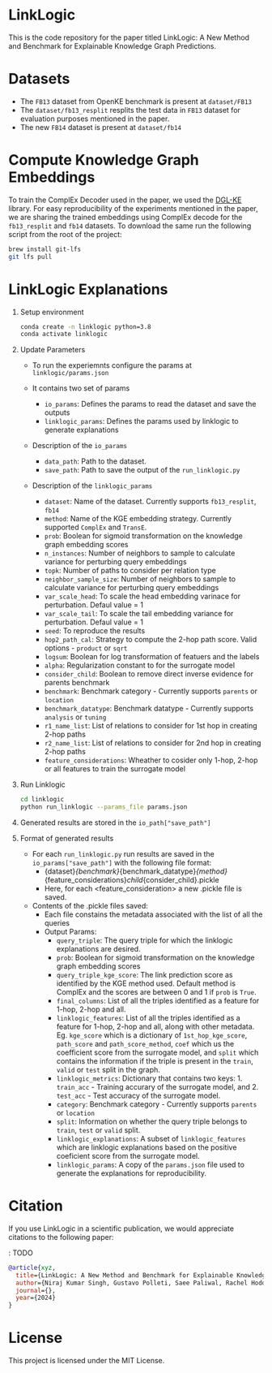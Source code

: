 # LinkLogic

This is the code repository for the paper titled LinkLogic: A New Method and Benchmark for Explainable
Knowledge Graph Predictions.

# Datasets
- The `FB13` dataset from OpenKE benchmark is present at `dataset/FB13`
- The `dataset/fb13_resplit` resplits the test data in `FB13` dataset for evaluation purposes mentioned in the paper.
- The new `FB14` dataset is present at `dataset/fb14`


#  Compute Knowledge Graph Embeddings

To train the ComplEx Decoder used in the paper, we used the [DGL-KE](https://github.com/awslabs/dgl-ke) library. For easy reproducibility of the experiments mentioned in the paper, we are sharing the trained embeddings using ComplEx decode for the `fb13_resplit` and `fb14` datasets. To download the same run the following script from the root of the project:

```bash
brew install git-lfs
git lfs pull
```

# LinkLogic Explanations

1. Setup environment
    ```bash
    conda create -n linklogic python=3.8
    conda activate linklogic
    ```
2. Update Parameters 
    - To run the experiemnts configure the params at `linklogic/params.json`
    - It contains two set of params
        - `io_params`: Defines the params to read the dataset and save the outputs
        - `linklogic_params`: Defines the params used by linklogic to generate explanations
    - Description of the `io_params`
        - `data_path`: Path to the dataset.
        - `save_path`: Path to save the output of the `run_linklogic.py`

    - Description of the `linklogic_params`
        - `dataset`: Name of the dataset. Currently supports `fb13_resplit`, `fb14`
        - `method`: Name of the KGE embedding strategy. Currently supported `ComplEx` and `TransE`.
        - `prob`: Boolean for sigmoid transformation on the knowledge graph embedding scores
        - `n_instances`: Number of neighbors to sample to calculate variance for perturbing query embeddings
        - `topk`: Number of paths to consider per relation type
        - `neighbor_sample_size`: Number of neighbors to sample to calculate variance for perturbing query embeddings
        - `var_scale_head`: To scale the head embedding varinace for perturbation. Defaul value = 1
        - `var_scale_tail`: To scale the tail embedding variance for perturbation. Defaul value = 1
        - `seed`: To reproduce the results
        - `hop2_path_cal`: Strategy to compute the 2-hop path score. Valid options - `product` or `sqrt`
        - `logsum`: Boolean for log transformation of featuers and the labels
        - `alpha`: Regularization constant to for the surrogate model
        - `consider_child`: Boolean to remove direct inverse evidence for parents benchmark
        - `benchmark`: Benchmark category - Currently supports `parents` or `location`
        - `benchmark_datatype`: Benchmark datatype - Currently supports `analysis` or `tuning`
        - `r1_name_list`: List of relations to consider for 1st hop in creating 2-hop paths
        - `r2_name_list`: List of relations to consider for 2nd hop in creating 2-hop paths
        - `feature_considerations`: Wheather to cosider only 1-hop, 2-hop or all features to train the surrogate model

    
3. Run Linklogic
    ```bash
    cd linklogic
    python run_linklogic --params_file params.json
    ```
4. Generated results are stored in the `io_path["save_path"]`

5. Format of generated results
    - For each `run_linklogic.py` run results are saved in the `io_params["save_path"]` with the following file format:
        - {dataset}_{benchmark}_{benchmark_datatype}_{method}_{feature_considerations}_child_{consider_child}.pickle
        - Here, for each <feature_consideration> a new .pickle file is saved. 
    - Contents of the .pickle files saved:
        - Each file constains the metadata associated with the list of all the queries
        - Output Params:
            - `query_triple`: The query triple for which the linklogic explanations are desired. 
            - `prob`: Boolean for sigmoid transformation on the knowledge graph embedding scores
            - `query_triple_kge_score`: The link prediction score as identified by the KGE method used. Default method is ComplEx and the scores are between 0 and 1 if `prob` is `True`.
            - `final_columns`: List of all the triples identified as a feature for 1-hop, 2-hop and all. 
            - `linklogic_features`: List of all the triples identified as a feature for 1-hop, 2-hop and all, along with other metadata. Eg. `kge_score` which is a dictionary of `1st_hop_kge_score`, `path_score` and `path_score_method`, `coef` which us the coefficient score from the surrogate model, and `split` which contains the information if the triple is present in the `train`, `valid` or `test` split in the graph.
            - `linklogic_metrics`: Dictionary that contains two keys: 1. `train_acc` - Training accurary of the surrogate model, and 2. `test_acc` - Test accuracy of the surrogate model. 
            - `category`: Benchmark category - Currently supports `parents` or `location`
            - `split`: Information on whether the query triple belongs to `train`, `test` or `valid` split.
            - `linklogic_explanations`: A subset of `linklogic_features` which are linklogic explanations based on the positive coeficient score from the surrogate model. 
            - `linklogic_params`: A copy of the `params.json` file used to generate the explanations for reproducibility.

# Citation

If you use  LinkLogic in a scientific publication, we would appreciate citations to the following paper:

: TODO
```bibtex
@article{xyz,
  title={LinkLogic: A New Method and Benchmark for Explainable Knowledge Graph Predictions},
  author={Niraj Kumar Singh, Gustavo Polleti, Saee Paliwal, Rachel Hodos Nkhereanye},
  journal={},
  year={2024}
}
```

# License
This project is licensed under the MIT License.




